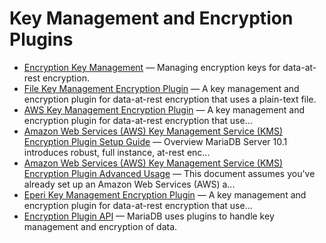 # Key Management and Encryption Plugins

- [Encryption Key Management](/mariadb-administration/user-server-security/securing-mariadb/securing-mariadb-encryption/securing-mariadb-data-at-rest-encryption/key-management-and-encryption-plugins/encryption-key-management/) — Managing encryption keys for data-at-rest encryption.
- [File Key Management Encryption Plugin](/mariadb-administration/user-server-security/securing-mariadb/securing-mariadb-encryption/securing-mariadb-data-at-rest-encryption/key-management-and-encryption-plugins/file-key-management-encryption-plugin/) — A key management and encryption plugin for data-at-rest encryption that uses a plain-text file.
- [AWS Key Management Encryption Plugin](/mariadb-administration/user-server-security/securing-mariadb/securing-mariadb-encryption/securing-mariadb-data-at-rest-encryption/key-management-and-encryption-plugins/aws-key-management-encryption-plugin/) — A key management and encryption plugin for data-at-rest encryption that use...
- [Amazon Web Services (AWS) Key Management Service (KMS) Encryption Plugin Setup Guide](/mariadb-administration/user-server-security/securing-mariadb/securing-mariadb-encryption/securing-mariadb-data-at-rest-encryption/key-management-and-encryption-plugins/aws-key-management-encryption-plugin-setup-guide/) — Overview
MariaDB Server 10.1 introduces robust, full instance, at-rest enc...
- [Amazon Web Services (AWS) Key Management Service (KMS) Encryption Plugin Advanced Usage](/mariadb-administration/user-server-security/securing-mariadb/securing-mariadb-encryption/securing-mariadb-data-at-rest-encryption/key-management-and-encryption-plugins/aws-key-management-encryption-plugin-advanced-usage/) — This document assumes you've already set up an Amazon Web Services (AWS) a...
- [Eperi Key Management Encryption Plugin](/mariadb-administration/user-server-security/securing-mariadb/securing-mariadb-encryption/securing-mariadb-data-at-rest-encryption/key-management-and-encryption-plugins/eperi-key-management-encryption-plugin/) — A key management and encryption plugin for data-at-rest encryption that use...
- [Encryption Plugin API](/kb/en/library/training-tutorials/advanced-mariadb-articles/development-articles/mariadb-internals-documentation/encryption-plugin-api/) — MariaDB uses plugins to handle key management and encryption of data.